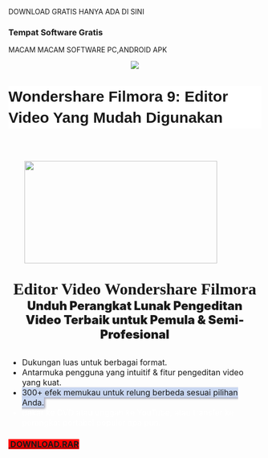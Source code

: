 DOWNLOAD GRATIS HANYA ADA DI SINI
### Tempat Software Gratis

MACAM MACAM SOFTWARE PC,ANDROID APK
<p></p><div class="separator" style="clear: both; text-align: center;"><a href="https://1.bp.blogspot.com/-xrm0dtm-hig/YBBrcXA-zyI/AAAAAAAABH0/5Bphbc7dwrM4jTOUq_EbSzS3JOvUhAmfgCLcBGAsYHQ/s318/Logo.jpg" imageanchor="1" style="margin-left: 1em; margin-right: 1em;"><img border="0" data-original-height="159" data-original-width="318" src="https://1.bp.blogspot.com/-xrm0dtm-hig/YBBrcXA-zyI/AAAAAAAABH0/5Bphbc7dwrM4jTOUq_EbSzS3JOvUhAmfgCLcBGAsYHQ/s0/Logo.jpg" /></a></div><br />&nbsp;
 <h1 class="entry-title" style="background: 0px 0px rgb(255, 255, 255); border: 0px; color: var(--post-title-color); font-family: Poppins, sans-serif; font-size: 30px; line-height: 1.4em; margin: 0px 0px 15px; outline: 0px; padding: 0px; position: relative; vertical-align: baseline;">Wondershare Filmora 9: Editor Video Yang Mudah Digunakan</h1><div><div class="title" style="box-sizing: border-box; font-family: &quot;Mark W01 Heavy&quot;; font-size: 2rem; font-weight: 900; line-height: 1.2; padding-bottom: 30px; padding-top: 50px;"><div class="separator" style="clear: both; text-align: center;"><a href="https://1.bp.blogspot.com/-2fw8pTzoyb0/YA7n0xn86II/AAAAAAAABHU/DkhVSWIYrZM-t9wnTL4bzXOY1DiPb0m7gCLcBGAsYHQ/s1117/filmora-main-interface-download.jpg" imageanchor="1" style="clear: left; float: left; margin-bottom: 1em; margin-left: 1em;"><img border="0" data-original-height="595" data-original-width="1117" height="204" src="https://1.bp.blogspot.com/-2fw8pTzoyb0/YA7n0xn86II/AAAAAAAABHU/DkhVSWIYrZM-t9wnTL4bzXOY1DiPb0m7gCLcBGAsYHQ/w384-h204/filmora-main-interface-download.jpg" width="384" /></a></div><span style="box-sizing: border-box; vertical-align: inherit;"><div class="separator" style="clear: both; text-align: center;"><span style="font-size: 2rem; text-align: left;">Editor Video Wondershare Filmora</span></div><div class="separator" style="clear: both; text-align: center;"><span style="font-family: -apple-system, BlinkMacSystemFont, &quot;Segoe UI&quot;, Roboto, &quot;Helvetica Neue&quot;, Arial, &quot;Noto Sans&quot;, sans-serif; font-size: 1.5rem; text-align: left;">Unduh Perangkat Lunak Pengeditan Video Terbaik untuk Pemula &amp; Semi-Profesional</span></div></span></div></div><div><ul class="list-prefix list-disc" style="box-sizing: border-box; font-family: -apple-system, BlinkMacSystemFont, &quot;Segoe UI&quot;, Roboto, &quot;Helvetica Neue&quot;, Arial, &quot;Noto Sans&quot;, sans-serif; font-size: 16px; margin-bottom: 1rem; margin-top: 0px;"><li style="box-sizing: border-box;"><span style="box-sizing: border-box; vertical-align: inherit;">Dukungan luas untuk berbagai format.</span></li><li style="box-sizing: border-box;"><span style="box-sizing: border-box; vertical-align: inherit;">Antarmuka pengguna yang intuitif &amp; fitur pengeditan video yang kuat.</span></li><li style="box-sizing: border-box;"><span style="box-sizing: border-box; vertical-align: inherit;"><span class="goog-text-highlight" style="background-color: #c9d7f1; box-shadow: rgb(153, 153, 170) 2px 2px 4px; box-sizing: border-box; position: relative; vertical-align: inherit;">300+ efek memukau untuk relung berbeda sesuai pilihan Anda.</span></span></li><li style="box-sizing: border-box; color: white;"><span style="box-sizing: border-box; vertical-align: inherit;">Bakar ke DVD atau unggah ke YouTube, atau transfer ke perangkat portabel populer apa pun.</span></li></ul></div><h3 style="text-align: left;"><a href="https://drive.google.com/file/d/1xz7v31TTTHOZXd6F0CPrFTLT6E5SoB43/view?usp=sharing" target="_blank"><b style="background-color: red;">&nbsp;DOWNLOAD.RAR</b></a>&nbsp;</h3><p></p>
